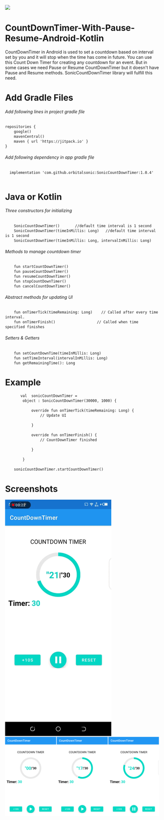 [![](https://jitpack.io/v/orbitalsonic/SonicCountDownTimer.svg)](https://jitpack.io/#orbitalsonic/SonicCountDownTimer)
# CountDownTimer-With-Pause-Resume-Android-Kotlin
CountDownTimer in Android is used to set a countdown based on interval set by you and it will stop when the time has come in future.  You can use this Count Down Timer for creating any countdown for an event. But in some cases we need Pause or Resume CountDownTimer but it doesn't have Pause and Resume methods. SonicCountDownTimer library will fulfill this need.

# Add Gradle Files

###### Add following lines in project gradle file

```
repositories {
    google()
    mavenCentral()
    maven { url 'https://jitpack.io' }
}

```

###### Add following dependency in app gradle file

```
  implementation 'com.github.orbitalsonic:SonicCountDownTimer:1.0.4'
 
 ```
 
 
 # Java or Kotlin
   
   ###### Three constructors for initializing
        SonicCountDownTimer()       //default time interval is 1 second
        SonicCountDownTimer(timeInMillis: Long)   //default time interval is 1 second 
        SonicCountDownTimer(timeInMillis: Long, intervalInMillis: Long)
   
   ###### Methods to manage countdown timer
        fun startCountDownTimer()
        fun pauseCountDownTimer()
        fun resumeCountDownTimer()
        fun stopCountDownTimer()
        fun cancelCountDownTimer()
   
   ###### Abstract methods for updating UI
        fun onTimerTick(timeRemaining: Long)    // Called after every time interval.
        fun onTimerFinish()                   // Called when time specified finishes 
   
   ###### Setters & Getters
        fun setCountDownTime(timeInMillis: Long)
        fun setTimeInterval(intervalInMillis: Long)
        fun getRemainingTime(): Long
        
 # Example
           val  sonicCountDownTimer =
            object : SonicCountDownTimer(30000, 1000) {

                override fun onTimerTick(timeRemaining: Long) {
                    // Update UI

                }

                override fun onTimerFinish() {
                    // CountDownTimer finished

                }

            }

        sonicCountDownTimer.startCountDownTimer()


# Screenshots
![alt text](https://github.com/orbitalsonic/CountDownTimer-With-Pause-Resume-Android-Kotlin/blob/master/Shcreenshots/screen1.gif)
![alt text](https://github.com/orbitalsonic/CountDownTimer-With-Pause-Resume-Android-Kotlin/blob/master/Shcreenshots/screen2.png)

